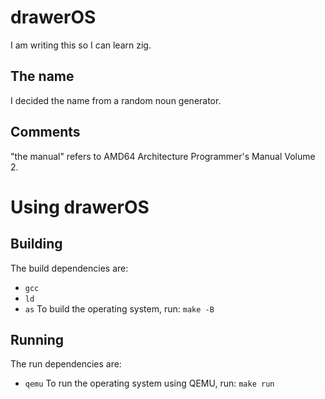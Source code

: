 # drawerOS
I am writing this so I can learn zig.
## The name
I decided the name from a random noun generator.
## Comments
"the manual" refers to AMD64 Architecture Programmer's Manual Volume 2.
# Using drawerOS
## Building
The build dependencies are:
- `gcc`
- `ld`
- `as`
To build the operating system, run: `make -B`
## Running
The run dependencies are:
- `qemu`
To run the operating system using QEMU, run: `make run` 
